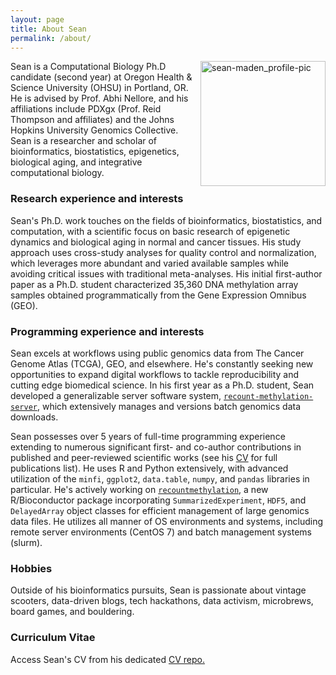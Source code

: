 ```yaml
---
layout: page
title: About Sean
permalink: /about/
---
```

<img src="https://raw.githubusercontent.com/metamaden/metamaden.github.io/master/images/seanmaden_profilepic.jpg" url="https://github.com/metamaden/" alt="sean-maden_profile-pic" width="200" align = "right"/>

Sean is a Computational Biology Ph.D candidate (second year) at Oregon Health & Science University (OHSU) in Portland, OR. He is advised by Prof. Abhi Nellore, and his affiliations include PDXgx (Prof. Reid Thompson and affiliates) and the Johns Hopkins University Genomics Collective. Sean is a researcher and scholar of bioinformatics, biostatistics, epigenetics, biological aging, and integrative computational biology.

### Research experience and interests

Sean's Ph.D. work touches on the fields of bioinformatics, biostatistics, and computation, with a scientific focus on basic research of epigenetic dynamics and biological aging in normal and cancer tissues. His study approach uses cross-study analyses for quality control and normalization, which leverages more abundant and varied available samples while avoiding critical issues with traditional meta-analyses. His initial first-author paper as a Ph.D. student characterized 35,360 DNA methylation array samples obtained programmatically from the Gene Expression Omnibus (GEO).

### Programming experience and interests

Sean excels at workflows using public genomics data from The Cancer Genome Atlas (TCGA), GEO, and elsewhere. He's constantly seeking new opportunities to expand digital workflows to tackle reproducibility and cutting edge biomedical science. In his first year as a Ph.D. student, Sean developed a generalizable server software system, [`recount-methylation-server`](https://github.com/metamaden/recount-methylation-server), which extensively manages and versions batch genomics data downloads.

Sean possesses over 5 years of full-time programming experience extending to numerous significant first- and co-author contributions in published and peer-reviewed scientific works (see his [CV](https://github.com/metamaden/CV_repo) for full publications list). He uses R and Python extensively, with advanced utilization of the `minfi`, `ggplot2`, `data.table`, `numpy`, and `pandas` libraries in particular. He's actively working on [`recountmethylation`](https://github.com/metamaden/recountmethylation), a new R/Bioconductor package incorporating `SummarizedExperiment`, `HDF5`, and `DelayedArray` object classes for efficient management of large genomics data files. He utilizes all manner of OS environments and systems, including remote server environments (CentOS 7) and batch management systems (slurm). 

### Hobbies

Outside of his bioinformatics pursuits, Sean is passionate about vintage scooters, data-driven blogs, tech hackathons, data activism, microbrews, board games, and bouldering.

### Curriculum Vitae
Access Sean's CV from his dedicated [CV repo.](https://github.com/metamaden/CV_repo)

